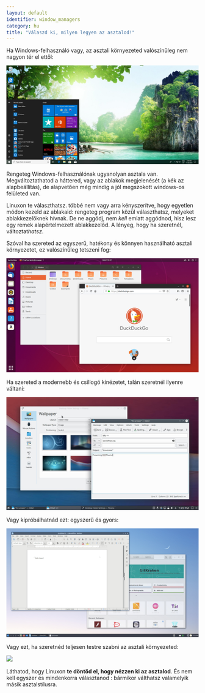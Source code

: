 ```yaml
---
layout: default
identifier: window_managers
category: hu
title: "Válaszd ki, milyen legyen az asztalod!"
---
```


Ha Windows-felhasználó vagy, az asztali környezeted valószínűleg nem nagyon tér el ettől:

<img src="/img/window_managers_windows_10.jpg" />

Rengeteg Windows-felhasználónak ugyanolyan asztala van. Megváltoztathatod a háttered, vagy az ablakok megjelenését (a kék az alapbeállítás), de alapvetően még mindig a jól megszokott windows-os felületed van.

Linuxon te választhatsz. többé nem vagy arra kényszerítve, hogy egyetlen módon kezeld az ablakaid: rengeteg program közül választhatsz, melyeket ablakkezelőknek hívnak. De ne aggódj, nem <i>kell</i> emiatt aggódnod, hisz lesz egy remek alapértelmezett ablakkezelőd. A lényeg, hogy ha szeretnél, változtat<i>hatsz</i>.

Szóval ha szereted az egyszerű, hatékony és könnyen használható asztali környezetet, ez valószínűleg tetszeni fog:

<img src="/img/window_managers_ubuntu.jpg"/>

Ha szereted a modernebb és csillogó kinézetet, talán szeretnél ilyenre váltani:

<img src="/img/window_managers_kde.jpeg" />

Vagy kipróbálhatnád ezt: egyszerű és gyors:

<img src="/img/window_managers_lxqt.jpg" />

Vagy ezt, ha szeretnéd teljesen testre szabni az asztali környezeted:

<img src="/img/window_managers_wm.jpg" />

Láthatod, hogy Linuxon <b>te döntöd el, hogy nézzen ki az asztalod</b>. És nem kell egyszer és mindenkorra választanod : bármikor válthatsz valamelyik másik asztalstílusra.




